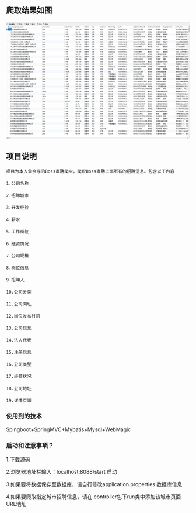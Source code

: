 ## 爬取结果如图
![image](https://github.com/LuckyMango/spider-boos/blob/master/img.jpg)

## 项目说明 
    项目为本人业余写的Boss直聘爬虫，爬取Boss直聘上面所有的招聘信息。包含以下内容
    
    1.公司名称
    
    2.招聘城市
    
    3.开发经验
    
    4.薪水
    
    5.工作岗位
    
    6.融资情况
    
    7.公司规模
    
    8.岗位信息
    
    9.招聘人
    
    10.公司分类
    
    11.公司网址
    
    12.岗位发布时间
    
    13.公司信息
    
    14.法人代表
    
    15.注册信息
    
    16.公司类型
    
    17.经营状况
    
    18.公司地址
    
    19.详情页面
### 使用到的技术
Spingboot+SpringMVC+Mybatis+Mysql+WebMagic


### 启动和注意事项？
1.下载源码

2.浏览器地址栏输入：localhost:8088/start 启动

3.如果要将数据保存至数据库，请自行修改application.properties 数据库信息

4.如果要爬取指定城市招聘信息，请在 controller包下run类中添加该城市页面URL地址

